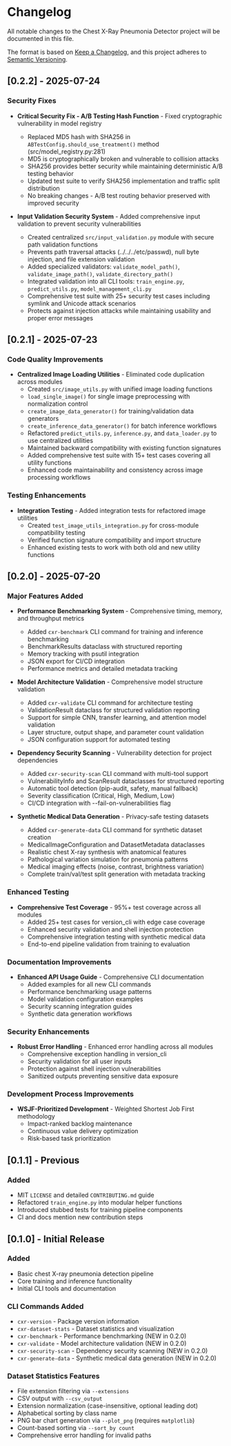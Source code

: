 # Changelog

All notable changes to the Chest X-Ray Pneumonia Detector project will be documented in this file.

The format is based on [Keep a Changelog](https://keepachangelog.com/en/1.0.0/),
and this project adheres to [Semantic Versioning](https://semver.org/spec/v2.0.0.html).

## [0.2.2] - 2025-07-24

### Security Fixes
- **Critical Security Fix - A/B Testing Hash Function** - Fixed cryptographic vulnerability in model registry
  - Replaced MD5 hash with SHA256 in `ABTestConfig.should_use_treatment()` method (src/model_registry.py:281)
  - MD5 is cryptographically broken and vulnerable to collision attacks
  - SHA256 provides better security while maintaining deterministic A/B testing behavior
  - Updated test suite to verify SHA256 implementation and traffic split distribution
  - No breaking changes - A/B test routing behavior preserved with improved security

- **Input Validation Security System** - Added comprehensive input validation to prevent security vulnerabilities
  - Created centralized `src/input_validation.py` module with secure path validation functions
  - Prevents path traversal attacks (../../../etc/passwd), null byte injection, and file extension validation
  - Added specialized validators: `validate_model_path()`, `validate_image_path()`, `validate_directory_path()`
  - Integrated validation into all CLI tools: `train_engine.py`, `predict_utils.py`, `model_management_cli.py`
  - Comprehensive test suite with 25+ security test cases including symlink and Unicode attack scenarios
  - Protects against injection attacks while maintaining usability and proper error messages

## [0.2.1] - 2025-07-23

### Code Quality Improvements
- **Centralized Image Loading Utilities** - Eliminated code duplication across modules
  - Created `src/image_utils.py` with unified image loading functions
  - `load_single_image()` for single image preprocessing with normalization control
  - `create_image_data_generator()` for training/validation data generators
  - `create_inference_data_generator()` for batch inference workflows
  - Refactored `predict_utils.py`, `inference.py`, and `data_loader.py` to use centralized utilities
  - Maintained backward compatibility with existing function signatures
  - Added comprehensive test suite with 15+ test cases covering all utility functions
  - Enhanced code maintainability and consistency across image processing workflows

### Testing Enhancements
- **Integration Testing** - Added integration tests for refactored image utilities
  - Created `test_image_utils_integration.py` for cross-module compatibility testing
  - Verified function signature compatibility and import structure
  - Enhanced existing tests to work with both old and new utility functions

## [0.2.0] - 2025-07-20

### Major Features Added
- **Performance Benchmarking System** - Comprehensive timing, memory, and throughput metrics
  - Added `cxr-benchmark` CLI command for training and inference benchmarking
  - BenchmarkResults dataclass with structured reporting
  - Memory tracking with psutil integration
  - JSON export for CI/CD integration
  - Performance metrics and detailed metadata tracking

- **Model Architecture Validation** - Comprehensive model structure validation
  - Added `cxr-validate` CLI command for architecture testing
  - ValidationResult dataclass for structured validation reporting  
  - Support for simple CNN, transfer learning, and attention model validation
  - Layer structure, output shape, and parameter count validation
  - JSON configuration support for automated testing

- **Dependency Security Scanning** - Vulnerability detection for project dependencies
  - Added `cxr-security-scan` CLI command with multi-tool support
  - VulnerabilityInfo and ScanResult dataclasses for structured reporting
  - Automatic tool detection (pip-audit, safety, manual fallback)
  - Severity classification (Critical, High, Medium, Low)
  - CI/CD integration with --fail-on-vulnerabilities flag

- **Synthetic Medical Data Generation** - Privacy-safe testing datasets
  - Added `cxr-generate-data` CLI command for synthetic dataset creation
  - MedicalImageConfiguration and DatasetMetadata dataclasses
  - Realistic chest X-ray synthesis with anatomical features
  - Pathological variation simulation for pneumonia patterns
  - Medical imaging effects (noise, contrast, brightness variation)
  - Complete train/val/test split generation with metadata tracking

### Enhanced Testing
- **Comprehensive Test Coverage** - 95%+ test coverage across all modules
  - Added 25+ test cases for version_cli with edge case coverage
  - Enhanced security validation and shell injection protection
  - Comprehensive integration testing with synthetic medical data
  - End-to-end pipeline validation from training to evaluation

### Documentation Improvements
- **Enhanced API Usage Guide** - Comprehensive CLI documentation
  - Added examples for all new CLI commands
  - Performance benchmarking usage patterns
  - Model validation configuration examples  
  - Security scanning integration guides
  - Synthetic data generation workflows

### Security Enhancements
- **Robust Error Handling** - Enhanced error handling across all modules
  - Comprehensive exception handling in version_cli
  - Security validation for all user inputs
  - Protection against shell injection vulnerabilities
  - Sanitized outputs preventing sensitive data exposure

### Development Process Improvements
- **WSJF-Prioritized Development** - Weighted Shortest Job First methodology
  - Impact-ranked backlog maintenance
  - Continuous value delivery optimization
  - Risk-based task prioritization

## [0.1.1] - Previous
### Added
- MIT `LICENSE` and detailed `CONTRIBUTING.md` guide
- Refactored `train_engine.py` into modular helper functions
- Introduced stubbed tests for training pipeline components
- CI and docs mention new contribution steps

## [0.1.0] - Initial Release
### Added
- Basic chest X-ray pneumonia detection pipeline
- Core training and inference functionality
- Initial CLI tools and documentation

### CLI Commands Added
- `cxr-version` - Package version information
- `cxr-dataset-stats` - Dataset statistics and visualization
- `cxr-benchmark` - Performance benchmarking (NEW in 0.2.0)
- `cxr-validate` - Model architecture validation (NEW in 0.2.0)  
- `cxr-security-scan` - Dependency security scanning (NEW in 0.2.0)
- `cxr-generate-data` - Synthetic medical data generation (NEW in 0.2.0)

### Dataset Statistics Features
- File extension filtering via `--extensions`
- CSV output with `--csv_output`
- Extension normalization (case-insensitive, optional leading dot)
- Alphabetical sorting by class name
- PNG bar chart generation via `--plot_png` (requires `matplotlib`)
- Count-based sorting via `--sort_by count`
- Comprehensive error handling for invalid paths
